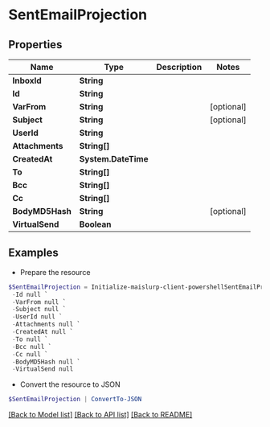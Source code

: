 # SentEmailProjection
## Properties

Name | Type | Description | Notes
------------ | ------------- | ------------- | -------------
**InboxId** | **String** |  | 
**Id** | **String** |  | 
**VarFrom** | **String** |  | [optional] 
**Subject** | **String** |  | [optional] 
**UserId** | **String** |  | 
**Attachments** | **String[]** |  | 
**CreatedAt** | **System.DateTime** |  | 
**To** | **String[]** |  | 
**Bcc** | **String[]** |  | 
**Cc** | **String[]** |  | 
**BodyMD5Hash** | **String** |  | [optional] 
**VirtualSend** | **Boolean** |  | 

## Examples

- Prepare the resource
```powershell
$SentEmailProjection = Initialize-maislurp-client-powershellSentEmailProjection  -InboxId null `
 -Id null `
 -VarFrom null `
 -Subject null `
 -UserId null `
 -Attachments null `
 -CreatedAt null `
 -To null `
 -Bcc null `
 -Cc null `
 -BodyMD5Hash null `
 -VirtualSend null
```

- Convert the resource to JSON
```powershell
$SentEmailProjection | ConvertTo-JSON
```

[[Back to Model list]](../README#documentation-for-models) [[Back to API list]](../README#documentation-for-api-endpoints) [[Back to README]](../README)

